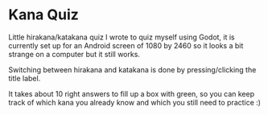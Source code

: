 # Kana Quiz
Little hirakana/katakana quiz I wrote to quiz myself using Godot, it is currently set up for an Android screen of 1080 by 2460 so it looks a bit strange on a computer but it still works.

Switching between hirakana and katakana is done by pressing/clicking the title label. 

It takes about 10 right answers to fill up a box with green, so you can keep track of which kana you already know and which you still need to practice :)

